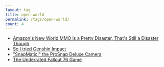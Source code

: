 ```yaml
---
layout: tag
title: open-world
permalink: /tags/open-world/
count: 4
---
```


- [Amazon's New World MMO is a Pretty Disaster, That's Still a Disaster Though](/blog/gaming/the-new-world-mmo-by-amazon-is-a-disaster)
- [So I tried Genshin Impact](/blog/gaming/genshin-impact/so-i-tried-genshin-impact)
- ["SnapMatic!" the ProSnap Deluxe Camera](/blog/gaming/fallout-76/prosnap-deluxe-camera)
- [The Underrated Fallout 76 Game](/blog/gaming/fallout-76/the-underrated-fallout-game)
